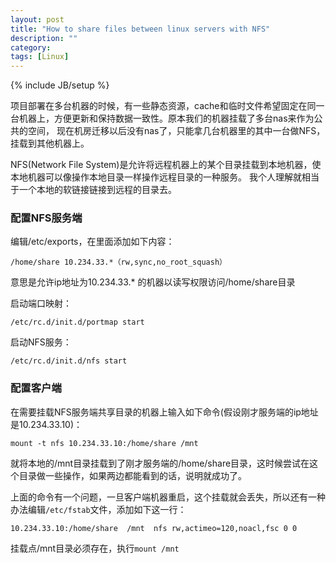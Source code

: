 ```yaml
---
layout: post
title: "How to share files between linux servers with NFS"
description: ""
category: 
tags: [Linux]
---
```

{% include JB/setup %}

项目部署在多台机器的时候，有一些静态资源，cache和临时文件希望固定在同一台机器上，方便更新和保持数据一致性。原本我们的机器挂载了多台nas来作为公共的空间，
现在机房迁移以后没有nas了，只能拿几台机器里的其中一台做NFS，挂载到其他机器上。

NFS(Network File System)是允许将远程机器上的某个目录挂载到本地机器，使本地机器可以像操作本地目录一样操作远程目录的一种服务。
我个人理解就相当于一个本地的软链接链接到远程的目录去。

### 配置NFS服务端

编辑/etc/exports，在里面添加如下内容：

`/home/share 10.234.33.*（rw,sync,no_root_squash）`

意思是允许ip地址为10.234.33.* 的机器以读写权限访问/home/share目录

启动端口映射：

`/etc/rc.d/init.d/portmap start `

启动NFS服务：

`/etc/rc.d/init.d/nfs start `

### 配置客户端

在需要挂载NFS服务端共享目录的机器上输入如下命令(假设刚才服务端的ip地址是10.234.33.10)：

`mount -t nfs 10.234.33.10:/home/share /mnt`

就将本地的/mnt目录挂载到了刚才服务端的/home/share目录，这时候尝试在这个目录做一些操作，如果两边都能看到的话，说明就成功了。

上面的命令有一个问题，一旦客户端机器重启，这个挂载就会丢失，所以还有一种办法编辑`/etc/fstab`文件，添加如下这一行：

`10.234.33.10:/home/share  /mnt  nfs rw,actimeo=120,noacl,fsc 0 0`

挂载点/mnt目录必须存在，执行`mount /mnt`


